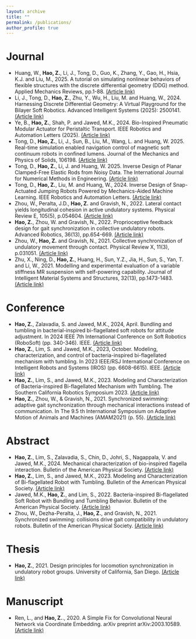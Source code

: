 ```yaml
---
layout: archive
title: ""
permalink: /publications/
author_profile: true
---
```


Journal
======
* Huang, W., **Hao, Z.**, Li, J., Tong, D., Guo, K., Zhang, Y., Gao, H., Hsia, K.J. and Liu, M., 2025. A tutorial on simulating nonlinear behaviors of flexible structures with the discrete differential geometry (DDG) method. Applied Mechanics Reviews, pp.1-88. [(Article link)](https://asmedigitalcollection.asme.org/appliedmechanicsreviews/article/doi/10.1115/1.4069025/1219324)
* Li, J., Tong, D., **Hao, Z.**, Zhu, Y., Wu, H., Liu, M. and Huang, W., 2024. Harnessing Discrete Differential Geometry: A Virtual Playground for the Bilayer Soft Robotics. Advanced Intelligent Systems (2025): 2500141. [(Article link)](https://advanced.onlinelibrary.wiley.com/doi/full/10.1002/aisy.202500141)
* Ye, B., **Hao, Z.**, Shah, P. and Jawed, M.K., 2024. Bio-Inspired Pneumatic Modular Actuator for Peristaltic Transport. IEEE Robotics and Automation Letters (2025). [(Article link)](https://ieeexplore.ieee.org/abstract/document/11034719)
* Tong, D., **Hao, Z.**, Li, J., Sun, B., Liu, M., Wang, L. and Huang, W. 2025. Real-time simulation enabled navigation control of magnetic soft continuum robots in confined lumens. Journal of the Mechanics and Physics of Solids, 106198. [(Article link)](https://www.sciencedirect.com/science/article/pii/S0022509625001747)
* Tong, D., **Hao, Z.**, Li, J. and Huang, W. 2025. Inverse Design of Planar Clamped-Free Elastic Rods from Noisy Data. The International Journal for Numerical Methods in Engineering. [(Article link)](https://onlinelibrary.wiley.com/doi/full/10.1002/nme.70018)
* Tong, D., **Hao, Z.**, Liu, M. and Huang, W., 2024. Inverse Design of Snap-Actuated Jumping Robots Powered by Mechanics-Aided Machine Learning. IEEE Robotics and Automation Letters. [(Article link)](https://ieeexplore.ieee.org/abstract/document/10816482)
* Zhou, W., Peralta, J.D., **Hao, Z.** and Gravish, N., 2022. Lateral contact yields longitudinal cohesion in active undulatory systems. Physical Review E, 105(5), p.054604. [(Article link)](https://journals.aps.org/pre/abstract/10.1103/PhysRevE.105.054604)
* **Hao, Z.**, Zhou, W. and Gravish, N., 2022. Proprioceptive feedback design for gait synchronization in collective undulatory robots. Advanced Robotics, 36(13), pp.654-669. [(Article link)](https://www.tandfonline.com/doi/full/10.1080/01691864.2022.2050810)
* Zhou, W., **Hao, Z.** and Gravish, N., 2021. Collective synchronization of undulatory movement through contact. Physical Review X, 11(3), p.031051. [(Article link)](https://journals.aps.org/prx/abstract/10.1103/PhysRevX.11.031051)
* Zhu, X., Ning, D., **Hao, Z.**, Huang, H., Sun, Y.Z., Jia, H., Sun, S., Yan, T. and Li, W., 2021. Modelling and experimental evaluation of a variable stiffness MR suspension with self-powering capability. Journal of Intelligent Material Systems and Structures, 32(13), pp.1473-1483. [(Article link)](https://journals.sagepub.com/doi/abs/10.1177/1045389X20986994)

Conference
======
* **Hao, Z.**, Zalavadia, S. and Jawed, M.K., 2024, April. Bundling and tumbling in bacterial-inspired bi-flagellated soft robots for attitude adjustment. In 2024 IEEE 7th International Conference on Soft Robotics (RoboSoft) (pp. 340-346). IEEE. [(Article link)](https://ieeexplore.ieee.org/abstract/document/10521926)
* **Hao, Z.**, Lim, S. and Jawed, M.K., 2023, October. Modeling, characterization, and control of bacteria-inspired bi-flagellated mechanism with tumbling. In 2023 IEEE/RSJ International Conference on Intelligent Robots and Systems (IROS) (pp. 6608-6615). IEEE. [(Article link)](https://ieeexplore.ieee.org/abstract/document/10341992)
* **Hao, Z.**, Lim, S., and Jawed, M.K., 2023. Modeling and Characterization of Bacteria-inspired Bi-flagellated Mechanism with Tumbling. The Southern California Robotics Symposium 2023. [(Article link)](https://bpb-us-e2.wpmucdn.com/sites.uci.edu/dist/2/5230/files/2023/09/SCR2023_Zhuonan-Zhuonan-Hao.pdf)
* **Hao, Z.**, Zhou, W., & Gravish, N., 2021. Synchronized swimming: adaptive gait synchronization through mechanical interactions instead of communication. In The 9.5 th International Symposium on Adaptive Motion of Animals and Machines (AMAM2021) (p. 55). [(Article link)](https://ir.library.osaka-u.ac.jp/repo/ouka/all/84894/s60b67cd40e086.pdf)

Abstract
======
* **Hao, Z.**, Lim, S., Zalavadia, S., Chin, D., Johri, S., Nagappala, V. and Jawed, M.K., 2024. Mechanical characterization of bio-inspired flagella interaction. Bulletin of the American Physical Society. [(Article link)](https://meetings.aps.org/Meeting/MAR24/Session/D38.2)
* **Hao, Z.**, Lim, S., and Jawed, M.K., 2023. Modeling and Characterization of Bi-flagellated Robot with Tumbling. Bulletin of the American Physical Society. [(Article link)](https://meetings.aps.org/Meeting/MAR23/Session/S10.5)
* Jawed, M.K., **Hao, Z.**, and Lim, S., 2022. Bacteria-inspired Bi-flagellated Soft Robot with Bundling and Tumbling Behavior. Bulletin of the American Physical Society. [(Article link)](https://meetings.aps.org/Meeting/MAR22/Session/Z08.11)
* Zhou, W., Dezha-Peralta, J., **Hao, Z.**, and Gravish, N., 2021. Synchronized swimming: collisions drive gait compatibility in undulatory robots. Bulletin of the American Physical Society. [(Article link)](https://meetings.aps.org/Meeting/MAR21/Session/R14.9)

Thesis
======
* **Hao, Z.**, 2021. Design principles for locomotion synchronization in undulatory robot groups. University of California, San Diego. [(Article link)](https://escholarship.org/uc/item/4842p306)

Manuscript
======
* Ren, L., and **Hao, Z.**., 2020. A Simple Fix for Convolutional Neural Network via Coordinate Embedding. arXiv preprint arXiv:2003.10589. [(Article link)](https://arxiv.org/abs/2003.10589)

